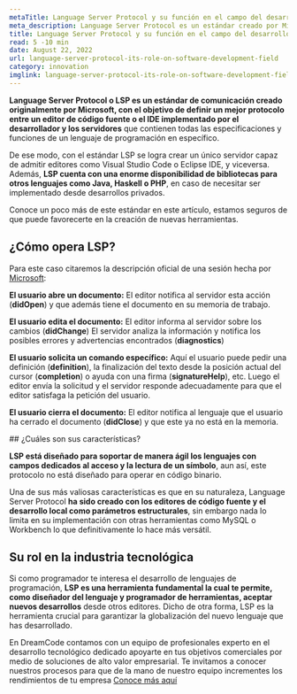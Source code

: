 ```yaml
---
metaTitle: Language Server Protocol y su función en el campo del desarrollo de software
meta_description: Language Server Protocol es un estándar creado por Microsoft con el objetivo de definir una mejor comunicación entre un editor de código fuente o IDE y los servidores que contienen los requerimientos y funciones de un lenguaje de programación específico.
title: Language Server Protocol y su función en el campo del desarrollo de software
read: 5 -10 min
date: August 22, 2022
url: language-server-protocol-its-role-on-software-development-field
category: innovation
imglink: language-server-protocol-its-role-on-software-development-field.jpg
---
```


**Language Server Protocol o LSP es un estándar de comunicación creado originalmente por Microsoft, con el objetivo de definir un mejor protocolo entre un editor de código fuente o el IDE implementado por el desarrollador y los servidores** que contienen todas las especificaciones y funciones de un lenguaje de programación en específico.

De ese modo, con el estándar LSP se logra crear un único servidor capaz de admitir editores como Visual Studio Code o Eclipse IDE, y viceversa. Además, **LSP cuenta con una enorme disponibilidad de bibliotecas para otros lenguajes como Java, Haskell o PHP**, en caso de necesitar ser implementado desde desarrollos privados.

Conoce un poco más de este estándar en este artículo, estamos seguros de que puede favorecerte en la creación de nuevas herramientas.

## ¿Cómo opera LSP?

Para este caso citaremos la descripción oficial de una sesión hecha por [Microsoft](https://code.visualstudio.com/blogs/2016/06/27/common-language-protocol):

**El usuario abre un documento:** El editor notifica al servidor esta acción (**didOpen**) y que además tiene el documento en su memoria de trabajo.

**El usuario edita el documento:** El editor informa al servidor sobre los cambios (**didChange**) El servidor analiza la información y notifica los posibles errores y advertencias encontrados (**diagnostics**)

**El usuario solicita un comando específico:** Aquí el usuario puede pedir una definición (**definition**), la finalización del texto desde la posición actual del cursor (**completion**) o ayuda con una firma (**signatureHelp**), etc. Luego el editor envía la solicitud y el servidor responde adecuadamente para que el editor satisfaga la petición del usuario.

**El usuario cierra el documento:** El editor notifica al lenguaje que el usuario ha cerrado el documento (**didClose**) y que este ya no está en la memoria.

## ¿Cuáles son sus características?

**LSP está diseñado para soportar de manera ágil los lenguajes con campos dedicados al acceso y la lectura de un símbolo**, aun así, este protocolo no está diseñado para operar en código binario.

Una de sus más valiosas características es que en su naturaleza, Language Server Protocol **ha sido creado con los editores de código fuente y el desarrollo local como parámetros estructurales**, sin embargo nada lo limita en su implementación con otras herramientas como MySQL o Workbench lo que definitivamente lo hace más versátil.

## Su rol en la industria tecnológica

Si como programador te interesa el desarrollo de lenguajes de programación, **LSP es una herramienta fundamental la cual te permite, como diseñador del lenguaje y programador de herramientas, aceptar nuevos desarrollos** desde otros editores. Dicho de otra forma, LSP es la herramienta crucial para garantizar la globalización del nuevo lenguaje que has desarrollado.

En DreamCode contamos con un equipo de profesionales experto en el desarrollo tecnológico dedicado apoyarte en tus objetivos comerciales por medio de soluciones de alto valor empresarial. Te invitamos a conocer nuestros procesos para que de la mano de nuestro equipo incrementes los rendimientos de tu empresa [Conoce más aquí](https://www.dreamcodesoft.com/es/services)
